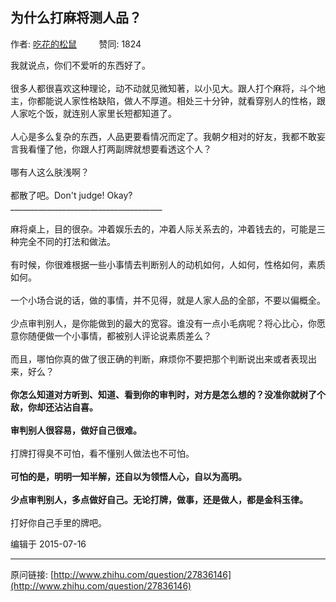 ## 为什么打麻将测人品？

作者: [吃花的松鼠](http://www.zhihu.com/people/NicolasYu)&nbsp;&nbsp;&nbsp;&nbsp;&nbsp;&nbsp;&nbsp;&nbsp; 赞同: 1824


我就说点，你们不爱听的东西好了。<br><br>很多人都很喜欢这种理论，动不动就见微知著，以小见大。跟人打个麻将，斗个地主，你都能说人家性格缺陷，做人不厚道。相处三十分钟，就看穿别人的性格，跟人家吃个饭，就连别人家里长短都知道了。<br><br>人心是多么复杂的东西，人品更要看情况而定了。我朝夕相对的好友，我都不敢妄言我看懂了他，你跟人打两副牌就想要看透这个人？<br><br>哪有人这么肤浅啊？<br><br>都散了吧。Don't judge! Okay? <br>______________________________________<br><br>麻将桌上，目的很杂。冲着娱乐去的，冲着人际关系去的，冲着钱去的，可能是三种完全不同的打法和做法。<br><br>有时候，你很难根据一些小事情去判断别人的动机如何，人如何，性格如何，素质如何。<br><br>一个小场合说的话，做的事情，并不见得，就是人家人品的全部，不要以偏概全。<br><br>少点审判别人，是你能做到的最大的宽容。谁没有一点小毛病呢？将心比心，你愿意你随便做一个小事情，都被别人评论说素质差么？<br><br>而且，哪怕你真的做了很正确的判断，麻烦你不要把那个判断说出来或者表现出来，好么？<br><br><b>你怎么知道对方听到、知道、看到你的审判时，对方是怎么想的？没准你就树了个敌，你却还沾沾自喜。</b><br><br><b>审判别人很容易，做好自己很难。</b><br><br>打牌打得臭不可怕，看不懂别人做法也不可怕。<br><br><b>可怕的是，明明一知半解，还自以为领悟人心，自以为高明。</b><br><br><b>少点审判别人，多点做好自己。无论打牌，做事，还是做人，都是金科玉律。<br></b><br>打好你自己手里的牌吧。



编辑于 2015-07-16



---
原问链接: [http://www.zhihu.com/question/27836146](http://www.zhihu.com/question/27836146)